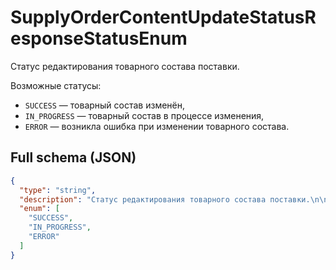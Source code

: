 # SupplyOrderContentUpdateStatusResponseStatusEnum

Статус редактирования товарного состава поставки.

Возможные статусы:
- `SUCCESS` — товарный состав изменён,
- `IN_PROGRESS` — товарный состав в процессе изменения,
- `ERROR` — возникла ошибка при изменении товарного состава.


## Full schema (JSON)
```json
{
  "type": "string",
  "description": "Статус редактирования товарного состава поставки.\n\nВозможные статусы:\n- `SUCCESS` — товарный состав изменён,\n- `IN_PROGRESS` — товарный состав в процессе изменения,\n- `ERROR` — возникла ошибка при изменении товарного состава.\n",
  "enum": [
    "SUCCESS",
    "IN_PROGRESS",
    "ERROR"
  ]
}
```
